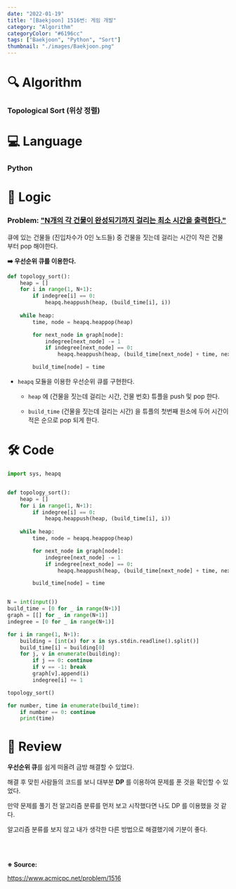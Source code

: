 ```yaml
---
date: "2022-01-19"
title: "[Baekjoon] 1516번: 게임 개발"
category: "Algorithm"
categoryColor: "#6196cc"
tags: ["Baekjoon", "Python", "Sort"]
thumbnail: "./images/Baekjoon.png"
---
```


# 🔍 Algorithm

### Topological Sort (위상 정렬)

# 💻 Language

### Python

# 📍 Logic

### Problem: <u>"N개의 각 건물이 완성되기까지 걸리는 최소 시간을 출력한다."</u>

큐에 있는 건물들 (진입차수가 0인 노드들) 중 건물을 짓는데 걸리는 시간이 작은 건물부터 pop 해야한다. 

**➡️ 우선순위 큐를 이용한다.**

```python
def topology_sort():
    heap = []
    for i in range(1, N+1):
        if indegree[i] == 0:
            heapq.heappush(heap, (build_time[i], i))
    
    while heap:
        time, node = heapq.heappop(heap)

        for next_node in graph[node]:
            indegree[next_node] -= 1
            if indegree[next_node] == 0:
                heapq.heappush(heap, (build_time[next_node] + time, next_node))

        build_time[node] = time
```

- `heapq` 모듈을 이용한 우선순위 큐를 구현한다.

  - `heap` 에 (건물을 짓는데 걸리는 시간, 건물 번호) 튜플을 push 및 pop 한다.

  - `build_time` (건물을 짓는데 걸리는 시간) 을 튜플의 첫번째 원소에 두어 시간이 적은 순으로 pop 되게 한다.

# 🛠 Code

```python
import sys, heapq


def topology_sort():
    heap = []
    for i in range(1, N+1):
        if indegree[i] == 0:
            heapq.heappush(heap, (build_time[i], i))
    
    while heap:
        time, node = heapq.heappop(heap)

        for next_node in graph[node]:
            indegree[next_node] -= 1
            if indegree[next_node] == 0:
                heapq.heappush(heap, (build_time[next_node] + time, next_node))

        build_time[node] = time


N = int(input())
build_time = [0 for _ in range(N+1)]
graph = [[] for _ in range(N+1)]
indegree = [0 for _ in range(N+1)]

for i in range(1, N+1):
    building = [int(x) for x in sys.stdin.readline().split()]
    build_time[i] = building[0]
    for j, v in enumerate(building):
        if j == 0: continue
        if v == -1: break
        graph[v].append(i)
        indegree[i] += 1

topology_sort()

for number, time in enumerate(build_time):
    if number == 0: continue
    print(time)
```

# 📝 Review

**우선순위 큐**를 쉽게 떠올려 금방 해결할 수 있었다. 

해결 후 맞힌 사람들의 코드를 보니 대부분 **DP** 를 이용하여 문제를 푼 것을 확인할 수 있었다.

만약 문제를 풀기 전 알고리즘 분류를 먼저 보고 시작했다면 나도 DP 를 이용했을 것 같다.

알고리즘 분류를 보지 않고 내가 생각한 다른 방법으로 해결했기에 기분이 좋다.

<br />
<br />

**※ Source:**

https://www.acmicpc.net/problem/1516

